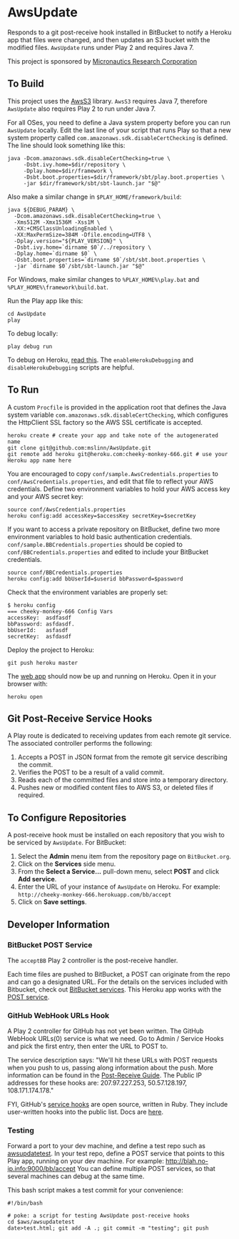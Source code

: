 # AwsUpdate #

Responds to a git post-receive hook installed in BitBucket to notify a Heroku app that files were changed,
and then updates an S3 bucket with the modified files. `AwsUpdate` runs under Play 2 and requires Java 7.

This project is sponsored by [Micronautics Research Corporation](http://www.micronauticsresearch.com/)

## To Build ##

This project uses the [AwsS3](https://github.com/mslinn/AwsS3/) library. `AwsS3` requires Java 7, therefore
`AwsUpdate` also requires Play 2 to run under Java 7.

For all OSes, you need to define a Java system property before you can run `AwsUpdate` locally.
Edit the last line of your script that runs Play so that a new system property called `com.amazonaws.sdk.disableCertChecking` is defined.
The line should look something like this:

    java -Dcom.amazonaws.sdk.disableCertChecking=true \
         -Dsbt.ivy.home=$dir/repository \
         -Dplay.home=$dir/framework \
         -Dsbt.boot.properties=$dir/framework/sbt/play.boot.properties \
         -jar $dir/framework/sbt/sbt-launch.jar "$@"

Also make a similar change in `$PLAY_HOME/framework/build`:

    java ${DEBUG_PARAM} \
      -Dcom.amazonaws.sdk.disableCertChecking=true \
      -Xms512M -Xmx1536M -Xss1M \
      -XX:+CMSClassUnloadingEnabled \
      -XX:MaxPermSize=384M -Dfile.encoding=UTF8 \
      -Dplay.version="${PLAY_VERSION}" \
      -Dsbt.ivy.home=`dirname $0`/../repository \
      -Dplay.home=`dirname $0` \
      -Dsbt.boot.properties=`dirname $0`/sbt/sbt.boot.properties \
      -jar `dirname $0`/sbt/sbt-launch.jar "$@"

For Windows, make similar changes to `%PLAY_HOME%\play.bat` and `%PLAY_HOME%\framework\build.bat`.

Run the Play app like this:

    cd AwsUpdate
    play

To debug locally:

    play debug run

To debug on Heroku, [read this](http://mikeslinn.blogspot.com/2012/09/debugging-jvm-programs-on-heroku.html).
The `enableHerokuDebugging` and `disableHerokuDebugging` scripts are helpful.

## To Run ##
A custom `Procfile` is provided in the application root that defines the Java system variable
`com.amazonaws.sdk.disableCertChecking`, which configures the HttpClient SSL factory so the AWS SSL certificate is accepted.

    heroku create # create your app and take note of the autogenerated name
    git clone git@github.com:mslinn/AwsUpdate.git
    git remote add heroku git@heroku.com:cheeky-monkey-666.git # use your Heroku app name here

You are encouraged to copy `conf/sample.AwsCredentials.properties` to `conf/AwsCredentials.properties`, and edit that file to reflect your AWS credentials.
Define two environment variables to hold your AWS access key and your AWS secret key:

    source conf/AwsCredentials.properties
    heroku config:add accessKey=$accessKey secretKey=$secretKey

If you want to access a private repository on BitBucket, define two more environment variables to hold basic authentication credentials.
`conf/sample.BBCredentials.properties` should be copied to `conf/BBCredentials.properties` and edited to include your BitBucket credentials.

    source conf/BBCredentials.properties
    heroku config:add bbUserId=$userid bbPassword=$password

Check that the environment variables are properly set:

    $ heroku config
    === cheeky-monkey-666 Config Vars
    accessKey:  asdfasdf
    bbPassword: asfdasdf.
    bbUserId:   asfasdf
    secretKey:  asfdasdf

Deploy the project to Heroku:

    git push heroku master

The [web app](http://cheeky-monkey-666.herokuapp.com) should now be up and running on Heroku.
Open it in your browser with:

    heroku open

## Git Post-Receive Service Hooks ##

A Play route is dedicated to receiving updates from each remote git service.
The associated controller performs the following:

 1. Accepts a POST in JSON format from the remote git service describing the commit.
 2. Verifies the POST to be a result of a valid commit.
 3. Reads each of the committed files and store into a temporary directory.
 4. Pushes new or modified content files to AWS S3, or deleted files if required.

## To Configure Repositories ##
A post-receive hook must be installed on each repository that you wish to be serviced by `AwsUpdate`.
For BitBucket:

  1. Select the __Admin__ menu item from the repository page on `BitBucket.org`.
  1. Click on the __Services__ side menu.
  1. From the __Select a Service...__ pull-down menu, select __POST__ and click __Add service__.
  1. Enter the URL of your instance of `AwsUpdate` on Heroku. For example:
     ````http://cheeky-monkey-666.herokuapp.com/bb/accept````
  1. Click on __Save settings__.

## Developer Information ##

### BitBucket POST Service ###
The `acceptBB` Play 2 controller is the post-receive handler.

Each time files are pushed to BitBucket, a POST can originate from the repo and can go a designated URL.
For the details on the services included with Bitbucket, check out [BitBucket services](https://confluence.atlassian.com/display/BITBUCKET/Managing+bitbucket+Services).
This Heroku app works with the [POST service](https://confluence.atlassian.com/display/BITBUCKET/Setting+Up+the+bitbucket+POST+Service).

### GitHub WebHook URLs Hook ###
A Play 2 controller for GitHub has not yet been written.
The GitHub WebHook URLs(0) service is what we need.
Go to Admin / Service Hooks and pick the first entry, then enter the URL to POST to.

The service description says:
"We'll hit these URLs with POST requests when you push to us, passing along information about the push.
More information can be found in the [Post-Receive Guide](http://help.github.com/post-receive-hooks/).
The Public IP addresses for these hooks are: 207.97.227.253, 50.57.128.197, 108.171.174.178."

FYI, GitHub's [service hooks](https://github.com/mslinn/HerokuTomcatAwsS3/admin/hooks) are open source, written in Ruby.
They include user-written hooks into the public list.
Docs are [here](https://github.com/github/github-services).

### Testing ###
Forward a port to your dev machine, and define a test repo such as [awsupdatetest](https://bitbucket.org/mslinn/awsupdatetest).
In your test repo, define a POST service that points to this Play app, running on your dev machine.
For example: http://blah.no-ip.info:9000/bb/accept
You can define multiple POST services, so that several machines can debug at the same time.

This bash script makes a test commit for your convenience:

    #!/bin/bash

    # poke: a script for testing AwsUpdate post-receive hooks
    cd $aws/awsupdatetest
    date>test.html; git add -A .; git commit -m "testing"; git push
